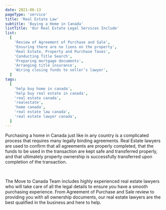 ```yaml
---
date: 2021-06-13
pageType: 'service'
title: 'Real Estate Law'
subtitle: 'Buying a Home in Canada'
listTitle: 'Our Real Estate Legal Services Include'
list:
  [
    'Review of Agreement of Purchase and Sale',
    'Ensuring there are no liens on the property',
    'Real Estate, Property and Purchase Taxes',
    'Conducting Title Search',
    'Preparing mortgage documents',
    'Arranging title insurance',
    'Wiring closing funds to seller’s lawyer',
  ]
tags:
  [
    'help buy home in canada',
    'help buy real estate in canada',
    'real estate canada',
    'realestate',
    'home canada',
    'real estate law canada',
    'real estate lawyer canada',
  ]
---
```


Purchasing a home in Canada just like in any country is a complicated process that requires many legally binding agreements. Real Estate lawyers are used to confirm that all agreements are properly completed, that the funds to be used in the transaction are kept safe and transferred properly, and that ultimately property ownership is successfully transferred upon completion of the transaction.  

<br/>

The Move to Canada Team includes highly experienced real estate lawyers who will take care of all the legal details to ensure you have a smooth purchasing experience. From Agreement of Purchase and Sale review to providing you with all ownership documents, our real estate lawyers are the best qualified in the business and here to help.
